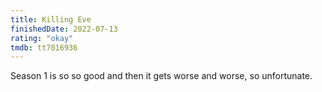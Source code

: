```yaml
---
title: Killing Eve
finishedDate: 2022-07-13
rating: "okay"
tmdb: tt7016936
---
```


Season 1 is so so good and then it gets worse and worse, so unfortunate.
